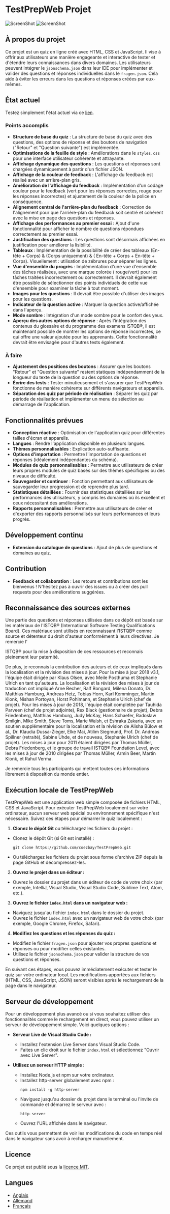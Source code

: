 # TestPrepWeb Projet

![ScreenShot](pics/TestPrepWebDarkMode.jpg)
![ScreenShot](pics/TestPrepWebLightMode.jpg)

## À propos du projet

Ce projet est un quiz en ligne créé avec HTML, CSS et JavaScript. Il vise à offrir aux utilisateurs une manière
engageante et interactive de tester et d'étendre leurs connaissances dans divers domaines. Les utilisateurs peuvent
intégrer le `jsonschema.json` dans leur IDE pour implémenter et valider des questions et réponses individuelles dans
le `fragen.json`. Cela aide à éviter les erreurs dans les questions et réponses créées par eux-mêmes.

## État actuel

Testez simplement l'état actuel via ce [lien](https://coezbay.github.io/TestPrepWeb/).

### Points accomplis

- **Structure de base du quiz** : La structure de base du quiz avec des questions, des options de réponse et des boutons
  de navigation ("Retour" et "Question suivante") est implémentée.
- **Optimisations de la feuille de style** : Améliorations dans le `styles.css` pour une interface utilisateur cohérente
  et attrayante.
- **Affichage dynamique des questions** : Les questions et réponses sont chargées dynamiquement à partir d'un fichier
  JSON.
- **Affichage de la couleur de feedback** : L'affichage du feedback est réalisé avec un arrière-plan gris.
- **Amélioration de l'affichage du feedback** : Implémentation d'un codage couleur pour le feedback (vert pour les
  réponses correctes, rouge pour les réponses incorrectes) et ajustement de la couleur de la police en conséquence.
- **Alignement central de l'arrière-plan du feedback** : Correction de l'alignement pour que l'arrière-plan du feedback
  soit centré et cohérent avec la mise en page des questions et réponses.
- **Affichage des performances au premier essai** : Ajout d'une fonctionnalité pour afficher le nombre de questions
  répondues correctement au premier essai.
- **Justification des questions** : Les questions sont désormais affichées en justification pour améliorer la
  lisibilité.
- **Tableaux** : Implémentation de la possibilité de créer des tableaux (En-tête + Corps) & (Corps uniquement) & (
  En-tête + Corps + En-tête + Corps). Visuellement : utilisation de zébrures pour séparer les lignes.
- **Vue d'ensemble du progrès** : Implémentation d'une vue d'ensemble des tâches réalisées, avec une marque colorée (
  rouge/vert) pour les tâches traitées incorrectement ou correctement. Il devrait également être possible de
  sélectionner des points individuels de cette vue d'ensemble pour examiner la tâche à tout moment.
- **Images pour les questions** : Il devrait être possible d'utiliser des images pour les questions.
- **Indicateur de la question active** : Marquer la question active/affichée dans l'aperçu.
- **Mode sombre** : Intégration d'un mode sombre pour le confort des yeux.
- **Aperçu des autres options de réponse** : Après l'intégration des contenus du glossaire et du programme des examens
  ISTQB®, il est maintenant possible de montrer les options de réponse incorrectes, ce qui offre une valeur ajoutée pour
  les apprenants. Cette fonctionnalité devrait être envisagée pour d'autres tests également.

### À faire

- **Ajustement des positions des boutons** : Assurer que les boutons "Retour" et "Question suivante" restent statiques
  indépendamment de la longueur du texte de la question ou des options de réponse.
- **Écrire des tests** : Tester minutieusement et s'assurer que TestPrepWeb fonctionne de manière cohérente sur
  différents navigateurs et appareils.
- **Séparation des quiz par période de réalisation** : Séparer les quiz par période de réalisation et implémenter un
  menu de sélection au démarrage de l'application.

## Fonctionnalités prévues

- **Conception réactive** : Optimisation de l'application quiz pour différentes tailles d'écran et appareils.
- **Langues** : Rendre l'application disponible en plusieurs langues.
- **Thèmes personnalisables** : Explication auto-suffisante.
- **Options d'importation** : Permettre l'importation de questions et réponses (idéalement indépendantes du schéma).
- **Modules de quiz personnalisables** : Permettre aux utilisateurs de créer leurs propres modules de quiz basés sur des
  thèmes spécifiques ou des niveaux de difficulté.
- **Sauvegarder et continuer** : Fonction permettant aux utilisateurs de sauvegarder leur progression et de reprendre
  plus tard.
- **Statistiques détaillées** : Fournir des statistiques détaillées sur les performances des utilisateurs, y compris les
  domaines où ils excellent et ceux nécessitant des améliorations.
- **Rapports personnalisables** : Permettre aux utilisateurs de créer et d'exporter des rapports personnalisés sur leurs
  performances et leurs progrès.

## Développement continu

- **Extension du catalogue de questions** : Ajout de plus de questions et domaines au quiz.

## Contribution

- **Feedback et collaboration** : Les retours et contributions sont les bienvenus ! N'hésitez pas à ouvrir des issues ou
  à créer des pull requests pour des améliorations suggérées.

## Reconnaissance des sources externes

Une partie des questions et réponses utilisées dans ce dépôt est basée sur les matériaux de l'ISTQB® (International
Software Testing Qualifications Board). Ces matériaux sont utilisés en reconnaissant l'ISTQB® comme source et détenteur
du droit d'auteur conformément à leurs directives. Je remercie l'

ISTQB® pour la mise à disposition de ces ressources et reconnais pleinement leur paternité.

De plus, je reconnais la contribution des auteurs et de ceux impliqués dans la localisation et la révision des mises à
jour. Pour la mise à jour 2018 v3.1, l'équipe était dirigée par Klaus Olsen, avec Meile Posthuma et Stephanie Ulrich en
tant qu'auteurs. La localisation et la révision des mises à jour de traduction ont impliqué Arne Becher, Ralf Bongard,
Milena Donato, Dr. Matthias Hamburg, Andreas Hetz, Tobias Horn, Karl Kemminger, Martin Klonk, Nishan Portoyan, Horst
Pohlmann, et Stephanie Ulrich (chef de projet). Pour les mises à jour de 2018, l'équipe était complétée par Tauhida
Parveen (chef de projet adjointe), Rex Black (gestionnaire de projet), Debra Friedenberg, Matthias Hamburg, Judy McKay,
Hans Schaefer, Radoslaw Smilgin, Mike Smith, Steve Toms, Marie Walsh, et Eshraka Zakaria, avec un soutien supplémentaire
pour la localisation et la révision de Alisha Bülow et al., Dr. Klaudia Dussa-Zieger, Elke Mai, Atilim Siegmund, Prof.
Dr. Andreas Spillner (retraité), Sabine Uhde, et de nouveau, Stephanie Ulrich (chef de projet). Les mises à jour pour
2011 étaient dirigées par Thomas Müller, Debra Friedenberg, et le groupe de travail ISTQB® Foundation Level, avec les
mises à jour de 2010 dirigées par Thomas Müller, Armin Beer, Martin Klonk, et Rahul Verma.

Je remercie tous les participants qui mettent toutes ces informations librement à disposition du monde entier.

## Exécution locale de TestPrepWeb

TestPrepWeb est une application web simple composée de fichiers HTML, CSS et JavaScript. Pour exécuter TestPrepWeb
localement sur votre ordinateur, aucun serveur web spécial ou environnement spécifique n'est nécessaire. Suivez ces
étapes pour démarrer le quiz localement :

1. **Clonez le dépôt Git** ou téléchargez les fichiers du projet :

- Clonez le dépôt Git (si Git est installé) :
  ```
  git clone https://github.com/coezbay/TestPrepWeb.git
  ```
- Ou téléchargez les fichiers du projet sous forme d'archive ZIP depuis la page GitHub et décompressez-les.

2. **Ouvrez le projet dans un éditeur :**

- Ouvrez le dossier du projet dans un éditeur de code de votre choix (par exemple, IntelliJ, Visual Studio, Visual
  Studio Code, Sublime Text, Atom, etc.).

3. **Ouvrez le fichier `index.html` dans un navigateur web :**

- Naviguez jusqu'au fichier `index.html` dans le dossier du projet.
- Ouvrez le fichier `index.html` avec un navigateur web de votre choix (par exemple, Google Chrome, Firefox, Safari).

4. **Modifiez les questions et les réponses du quiz :**

- Modifiez le fichier `fragen.json` pour ajouter vos propres questions et réponses ou pour modifier celles existantes.
- Utilisez le fichier `jsonschema.json` pour valider la structure de vos questions et réponses.

En suivant ces étapes, vous pouvez immédiatement exécuter et tester le quiz sur votre ordinateur local. Les
modifications apportées aux fichiers (HTML, CSS, JavaScript, JSON) seront visibles après le rechargement de la page dans
le navigateur.

## Serveur de développement

Pour un développement plus avancé ou si vous souhaitez utiliser des fonctionnalités comme le rechargement en direct,
vous pouvez utiliser un serveur de développement simple. Voici quelques options :

- **Serveur Live de Visual Studio Code :**
    - Installez l'extension Live Server dans Visual Studio Code.
    - Faites un clic droit sur le fichier `index.html` et sélectionnez "Ouvrir avec Live Server".

- **Utilisez un serveur HTTP simple :**
    - Installez Node.js et npm sur votre ordinateur.
    - Installez http-server globalement avec npm :
      ```
      npm install -g http-server
      ```
    - Naviguez jusqu'au dossier du projet dans le terminal ou l'invite de commande et démarrez le serveur avec :
      ```
      http-server
      ```
    - Ouvrez l'URL affichée dans le navigateur.

Ces outils vous permettent de voir les modifications du code en temps réel dans le navigateur sans avoir à recharger
manuellement.

## Licence

Ce projet est publié sous la [licence MIT](LICENSE.txt).

## Langues

- [Anglais](README.md)
- [Allemand](README_DE.md)
- [Français](README_FR.md)